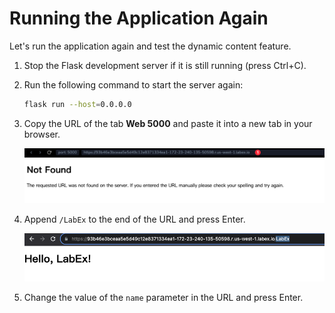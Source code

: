 # Running the Application Again

Let's run the application again and test the dynamic content feature.

1. Stop the Flask development server if it is still running (press Ctrl+C).
2. Run the following command to start the server again:

   ```bash
   flask run --host=0.0.0.0
   ```

3. Copy the URL of the tab **Web 5000** and paste it into a new tab in your browser.

   ![Copying Web 5000 URL](./assets/copy-url.png)

4. Append `/LabEx` to the end of the URL and press Enter.

   ![Hello LabEx webpage](./assets/hello-labex.png)

5. Change the value of the `name` parameter in the URL and press Enter.
